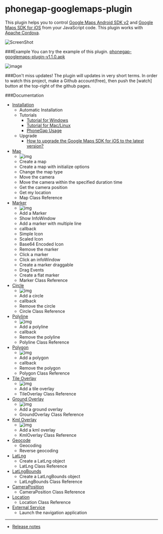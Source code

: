 phonegap-googlemaps-plugin
==========================
This plugin helps you to control [Google Maps Android SDK v2](https://developers.google.com/maps/documentation/android/) and [Google Maps SDK for iOS](https://developers.google.com/maps/documentation/ios/) from your JavaScript code.
This plugin works with [Apache Cordova](http://cordova.apache.org/).


![ScreenShot](https://raw.github.com/wf9a5m75/phonegap-googlemaps-plugin/Images/screencapture/phonegap-googlemaps-plugin_small.png)


###Example
You can try the example of this plugin. [phonegap-googlemaps-plugin-v1.1.0.apk](http://goo.gl/MtJSE1)

![image](https://raw.githubusercontent.com/wf9a5m75/phonegap-googlemaps-plugin/Images/examples/example-v1.0.7.gif)

###Don't miss updates!
The plugin will updates in very short terms.
In order to watch this project, make a Github account(free), then push the [watch] button at the top-right of the github pages.


###Documentation

* [Installation](https://github.com/wf9a5m75/phonegap-googlemaps-plugin/wiki/Installation)
  * Automatic Installation
  * Tutorials
    * [Tutorial for Windows](https://github.com/wf9a5m75/phonegap-googlemaps-plugin/wiki/Tutorial-for-Windows)
    * [Tutorial for Mac/Linux](https://github.com/wf9a5m75/phonegap-googlemaps-plugin/wiki/Tutorial-for-Mac)
    * [PhoneGap Usage](https://github.com/wf9a5m75/phonegap-googlemaps-plugin/wiki/Phonegap-Usage)
  * Upgrade
    * [How to upgrade the Google Maps SDK for iOS to the latest version?](https://github.com/wf9a5m75/phonegap-googlemaps-plugin/wiki/How-to-upgrade-the-Google-Maps-SDK-for-iOS-to-the-latest-version%3F)
* [Map](https://github.com/wf9a5m75/phonegap-googlemaps-plugin/wiki/Map)
  * ![img](https://raw.github.com/wf9a5m75/phonegap-googlemaps-plugin/Images/screencapture/animateCamera.gif) 
  * Create a map
  * Create a map with initialize options
  * Change the map type
  * Move the camera
  * Move the camera within the specified duration time
  * Get the camera position
  * Get my location
  * Map Class Reference
* [Marker](https://github.com/wf9a5m75/phonegap-googlemaps-plugin/wiki/Marker)
  * ![img](https://camo.githubusercontent.com/9dd8644cf5038708d6a6af93ab31f8b1d2e45801/68747470733a2f2f726177322e6769746875622e636f6d2f77663961356d37352f70686f6e656761702d676f6f676c656d6170732d706c7567696e2f496d616765732f73637265656e636170747572652f6d61726b6572332e706e67) 
  * Add a Marker
  * Show InfoWindow
  * Add a marker with multiple line
  * callback
  * Simple Icon
  * Scaled Icon
  * Base64 Encoded Icon
  * Remove the marker
  * Click a marker
  * Click an infoWindow
  * Create a marker draggable
  * Drag Events
  * Create a flat marker
  * Marker Class Reference
* [Circle](https://github.com/wf9a5m75/phonegap-googlemaps-plugin/wiki/Circle)
  * ![img](https://raw.github.com/wf9a5m75/phonegap-googlemaps-plugin/Images/screencapture/circle.png)
  * Add a circle
  * callback
  * Remove the circle
  * Circle Class Reference
* [Polyline](https://github.com/wf9a5m75/phonegap-googlemaps-plugin/wiki/Polyline)
  * ![img](https://raw.github.com/wf9a5m75/phonegap-googlemaps-plugin/Images/screencapture/polyline.png)
  * Add a polyline
  * callback
  * Remove the polyline
  * Polyline Class Reference
* [Polygon](https://github.com/wf9a5m75/phonegap-googlemaps-plugin/wiki/Polygon)
  * ![img](https://raw.github.com/wf9a5m75/phonegap-googlemaps-plugin/Images/screencapture/polygon.png)
  * Add a polygon
  * callback
  * Remove the polygon
  * Polygon Class Reference
* [Tile Overlay](https://github.com/wf9a5m75/phonegap-googlemaps-plugin/wiki/TileOverlay)
  * ![img](https://raw.github.com/wf9a5m75/phonegap-googlemaps-plugin/Images/screencapture/tile_overlay.png)
  * Add a tile overlay
  * TileOverlay Class Reference
* [Ground Overlay](https://github.com/wf9a5m75/phonegap-googlemaps-plugin/wiki/GroundOverlay)
  * ![img](https://raw.github.com/wf9a5m75/phonegap-googlemaps-plugin/Images/screencapture/ground_overlay.png)
  * Add a ground overlay
  * GroundOverlay Class Reference
* [Kml Overlay](https://github.com/wf9a5m75/phonegap-googlemaps-plugin/wiki/KmlOverlay)
  * ![img](https://raw.githubusercontent.com/wf9a5m75/phonegap-googlemaps-plugin/Images/screencapture/kml-polygon.gif)
  * Add a kml overlay
  * KmlOverlay Class Reference
* [Geocode](https://github.com/wf9a5m75/phonegap-googlemaps-plugin/wiki/Geocode)
  * Geocoding
  * Reverse geocoding
* [LatLng](https://github.com/wf9a5m75/phonegap-googlemaps-plugin/wiki/LatLng)
  * Create a LatLng object
  * LatLng Class Reference
* [LatLngBounds](https://github.com/wf9a5m75/phonegap-googlemaps-plugin/wiki/LatLngBounds)
  * Create a LatLngBounds object
  * LatLngBounds Class Reference
* [CameraPosition](https://github.com/wf9a5m75/phonegap-googlemaps-plugin/wiki/CameraPosition)
  * CameraPosition Class Reference
* [Location](https://github.com/wf9a5m75/phonegap-googlemaps-plugin/wiki/Location)
  * Location Class Reference
* [External Service](https://github.com/wf9a5m75/phonegap-googlemaps-plugin/wiki/External-Service)
  * Launch the navigation application

***

* [Release notes](https://github.com/wf9a5m75/phonegap-googlemaps-plugin/wiki/Release-Notes)


